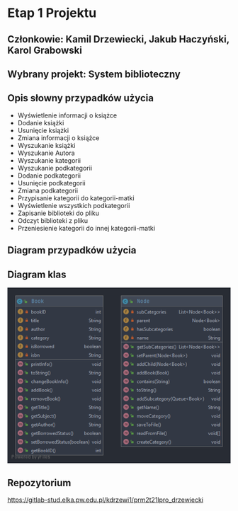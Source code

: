 # Etap 1 Projektu
## Członkowie: Kamil Drzewiecki, Jakub Haczyński, Karol Grabowski
## Wybrany projekt: System biblioteczny

## Opis słowny przypadków użycia
- Wyświetlenie informacji o książce
- Dodanie książki
- Usunięcie książki
- Zmiana informacji o książce
- Wyszukanie książki
- Wyszukanie Autora
- Wyszukanie kategorii
- Wyszukanie podkategorii
- Dodanie podkategorii
- Usunięcie podkategorii
- Zmiana podkategorii
- Przypisanie kategorii do kategorii-matki
- Wyświetlenie wszystkich podkategorii
- Zapisanie biblioteki do pliku  
- Odczyt biblioteki z pliku
- Przeniesienie kategorii do innej kategorii-matki
## Diagram przypadków użycia

## Diagram klas
![Diagram klas](ClassesDiagram.png)
## Repozytorium
https://gitlab-stud.elka.pw.edu.pl/kdrzewi1/prm2t21lpro_drzewiecki


